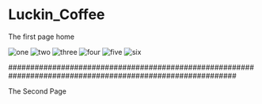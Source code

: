 # Luckin_Coffee

The first page home

![one](https://github.com/Youhana-Gergis/Luckin_Coffee/assets/124525093/d6c2f12c-1661-49bd-820b-9332734395ee)
![two](https://github.com/Youhana-Gergis/Luckin_Coffee/assets/124525093/2455da7b-ed5d-46b4-8f6e-72838a2049d3)
![three](https://github.com/Youhana-Gergis/Luckin_Coffee/assets/124525093/5c3bcc56-dcbc-401e-899e-a375407afcf7)
![four](https://github.com/Youhana-Gergis/Luckin_Coffee/assets/124525093/bd82f7dd-176d-4b3f-8db9-7a68ffb94edb)
![five](https://github.com/Youhana-Gergis/Luckin_Coffee/assets/124525093/2d1b2eea-39cb-47f5-830d-e1fb127bf4e1)
![six](https://github.com/Youhana-Gergis/Luckin_Coffee/assets/124525093/88501c3a-6bb1-41f8-aafe-a75b10301c4f)

############################################################################################################

The Second Page
